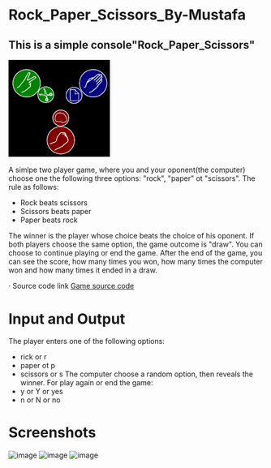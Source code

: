 # Rock_Paper_Scissors_By-Mustafa
## This is a simple console"Rock_Paper_Scissors"

<img alt="Iimage" width = "200px" src="rock-paper-scissors.jpg"/>

A simlpe two player game, where you and your oponent(the computer) choose one the  following three options:
"rock", "paper" ot "scissors". The rule as follows:
- Rock beats scissors
- Scissors beats paper
- Paper beats rock

The winner is the player whose choice beats the choice of his oponent. If both players choose the same option, the game outcome is "draw".
You can choose to continue playing or end the game. After the end of the game, you can see the score, how many times you won, how many times the computer won and how many times it ended in a draw.

· Source code link [Game source code]( https://github.com/sawyer8604/Rock_Paper_Scissors_By-Mustafa/blob/main/Rock_Paper_Scissors/Rock_Paper_Scissors.cs)

# Input and Output 
The player enters one of the following options:
- rick or r
- paper ot p
- scissors or s
The computer choose a random option, then reveals the winner.
For play again or end the game:
- y or Y or yes
- n or N or no

# Screenshots
![image](https://user-images.githubusercontent.com/112724499/194327052-5d8c2e9d-5919-40aa-a48e-8394f323d505.png)
![image](https://user-images.githubusercontent.com/112724499/194327199-a8c60f7e-b722-42ab-ace2-f6f55f9d9338.png)
![image](https://user-images.githubusercontent.com/112724499/194327301-8c596408-17d6-4f81-bdc7-a1c389905093.png)
